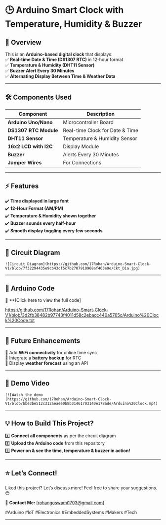 # 🕒 Arduino Smart Clock with Temperature, Humidity & Buzzer

## 📌 Overview
This is an **Arduino-based digital clock** that displays:  
✅ **Real-time Date & Time (DS1307 RTC)** in 12-hour format  
✅ **Temperature & Humidity (DHT11 Sensor)**  
✅ **Buzzer Alert Every 30 Minutes**  
✅ **Alternating Display Between Time & Weather Data**  

---

## 🛠️ Components Used
| Component | Description |
|-----------|------------|
| **Arduino Uno/Nano** | Microcontroller Board |
| **DS1307 RTC Module** | Real-time Clock for Date & Time |
| **DHT11 Sensor** | Temperature & Humidity Sensor |
| **16x2 LCD with I2C** | Display Module |
| **Buzzer** | Alerts Every 30 Minutes |
| **Jumper Wires** | For Connections |

---

## ⚡ Features
✔️ **Time displayed in large font**  
✔️ **12-Hour Format (AM/PM)**  
✔️ **Temperature & Humidity shown together**  
✔️ **Buzzer sounds every half-hour**  
✔️ **Smooth display toggling every few seconds**  

---

## 🔧 Circuit Diagram
 
```
![Circuit Diagram](https://github.com/17Rohan/Arduino-Smart-Clock-V1/blob/7f32294435e9cb43cf5c7b2707910968af403e9e/Ckt_Dia.jpg)
```

---

## 📜 Arduino Code
📌 **[Click here to view the full code]

https://github.com/17Rohan/Arduino-Smart-Clock-V1/blob/3d2fb38482b97743f4011d58c2ebacc440a5765c/Arduino%20Clock%20Code.txt


---

## 🚀 Future Enhancements
🔹 Add **WiFi connectivity** for online time sync  
🔹 Integrate a **battery backup** for RTC  
🔹 Display **weather forecast** using an API  

---

## 📢 Demo Video
 

```
[![Watch the demo
(https://github.com/17Rohan/Arduino-Smart-Clock-V1/blob/bbe3be512c312aeaee0b8b31461703140e178ade/Arduino%20Clock.mp4)
```

---

## 💡 How to Build This Project?
1️⃣ **Connect all components** as per the circuit diagram  
2️⃣ **Upload the Arduino code** from this repository  
3️⃣ **Power on & see the time, temperature & buzzer in action!**  

---

## ⭐ Let’s Connect!
Liked this project? Let’s discuss more! Feel free to share your suggestions. 😊  

📩 **Contact Me:** [rohangoswami1703@gmail.com]  

#Arduino #IoT #Electronics #EmbeddedSystems #Makers #Tech  

---

